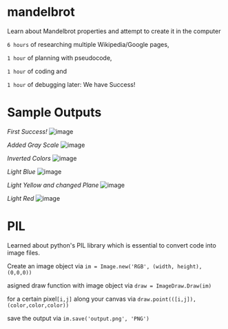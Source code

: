 # mandelbrot
Learn about Mandelbrot properties and attempt to create it in the computer

```6 hours``` of researching multiple Wikipedia/Google pages,

```1 hour``` of planning with pseudocode,

```1 hour``` of coding and

```1 hour``` of debugging later: We have Success!


# Sample Outputs

*First Success!*
![image](https://github.com/sedaji/mandelbrot/blob/master/pictures/FIRSTSUCCESS.png?raw=true)

*Added Gray Scale*
![image](https://github.com/sedaji/mandelbrot/blob/master/pictures/INVERTEDCOLOREDSUCESS.png?raw=true)

*Inverted Colors*
![image](https://github.com/sedaji/mandelbrot/blob/master/pictures/COLOREDSUCCESS.png?raw=true)

*Light Blue*
![image](https://github.com/sedaji/mandelbrot/blob/master/pictures/LIGHTBLUE.png?raw=true)

*Light Yellow and changed Plane*
![image](https://github.com/sedaji/mandelbrot/blob/master/pictures/reddit.png?raw=true)

*Light Red*
![image](https://github.com/sedaji/mandelbrot/blob/master/pictures/LIGHTRED.png?raw=true)


# PIL 
Learned about python's PIL library which is essential to convert code into image files. 

Create an image object via ```im = Image.new('RGB', (width, height), (0,0,0))```

asigned draw function with image object via ```draw = ImageDraw.Draw(im)```

for a certain pixel```[i,j]``` along your canvas via ```draw.point(([i,j]), (color,color,color))```

save the output via ```im.save('output.png', 'PNG')```
